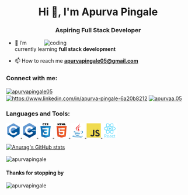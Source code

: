 <h1 align="center">Hi 👋, I'm Apurva Pingale</h1>
<h3 align="center">Aspiring Full Stack Developer</h3>

<img align="right" alt="coding" width="400" src="https://camo.githubusercontent.com/0f2df9c6430300192232520a10bc3f09066cee3c6f1205da8490ac2b1d69d9e5/68747470733a2f2f6d69722d73332d63646e2d63662e626568616e63652e6e65742f70726f6a6563745f6d6f64756c65732f646973702f3630313031343131363737303437352e363036386265666634363430612e676966">

- 🌱 I’m currently learning **full stack development**

<!-- - 🤝 I’m looking for help with **Competitive Programming** -->

- 📫 How to reach me **apurvapingale05@gmail.com**

<h3 align="left">Connect with me:</h3>
<p align="left">
<a href="https://twitter.com/apurvapingale05" target="blank"><img align="center" src="https://raw.githubusercontent.com/rahuldkjain/github-profile-readme-generator/master/src/images/icons/Social/twitter.svg" alt="apurvapingale05" height="30" width="40" /></a>
<a href="https://linkedin.com/in/https://www.linkedin.com/in/apurva-pingale-6a20b8212" target="blank"><img align="center" src="https://raw.githubusercontent.com/rahuldkjain/github-profile-readme-generator/master/src/images/icons/Social/linked-in-alt.svg" alt="https://www.linkedin.com/in/apurva-pingale-6a20b8212" height="30" width="40" /></a>
<a href="https://instagram.com/apurvaa.05" target="blank"><img align="center" src="https://raw.githubusercontent.com/rahuldkjain/github-profile-readme-generator/master/src/images/icons/Social/instagram.svg" alt="apurvaa.05" height="30" width="40" /></a>
</p>

<h3 align="left">Languages and Tools:</h3>
<p align="left"> <a href="https://www.cprogramming.com/" target="_blank" rel="noreferrer"> <img src="https://raw.githubusercontent.com/devicons/devicon/master/icons/c/c-original.svg" alt="c" width="40" height="40"/> </a> <a href="https://www.w3schools.com/cpp/" target="_blank" rel="noreferrer"> <img src="https://raw.githubusercontent.com/devicons/devicon/master/icons/cplusplus/cplusplus-original.svg" alt="cplusplus" width="40" height="40"/> </a> <a href="https://www.w3schools.com/css/" target="_blank" rel="noreferrer"> <img src="https://raw.githubusercontent.com/devicons/devicon/master/icons/css3/css3-original-wordmark.svg" alt="css3" width="40" height="40"/> </a> <a href="https://www.w3.org/html/" target="_blank" rel="noreferrer"> <img src="https://raw.githubusercontent.com/devicons/devicon/master/icons/html5/html5-original-wordmark.svg" alt="html5" width="40" height="40"/> </a> <a href="https://www.java.com" target="_blank" rel="noreferrer"> <img src="https://raw.githubusercontent.com/devicons/devicon/master/icons/java/java-original.svg" alt="java" width="40" height="40"/> </a> <a href="https://developer.mozilla.org/en-US/docs/Web/JavaScript" target="_blank" rel="noreferrer"> <img src="https://raw.githubusercontent.com/devicons/devicon/master/icons/javascript/javascript-original.svg" alt="javascript" width="40" height="40"/> </a> <a href="https://reactjs.org/" target="_blank" rel="noreferrer"> <img src="https://raw.githubusercontent.com/devicons/devicon/master/icons/react/react-original-wordmark.svg" alt="react" width="40" height="40"/> </a> </p>

<!-- <p><img align="left" src="https://github-readme-stats.vercel.app/api/top-langs?username=apurvapingale&show_icons=true&locale=en&layout=compact" alt="apurvapingale" /></p>

<p>&nbsp;<img align="left" src="https://github-readme-stats.vercel.app/api?username=apurvapingale&show_icons=true&locale=en" alt="apurvapingale" /></p> -->
[![Anurag's GitHub stats](https://github-readme-stats.vercel.app/api?username=Apurvapingale)](https://github.com/anuraghazra/github-readme-stats)

<p><img align="center" src="https://github-readme-streak-stats.herokuapp.com/?user=apurvapingale&" alt="apurvapingale" /></p>

<h4>Thanks for stopping by</h4>

<p align="left"> <img src="https://komarev.com/ghpvc/?username=apurvapingale&label=Profile%20views&color=0e75b6&style=flat" alt="apurvapingale" /> </p>
